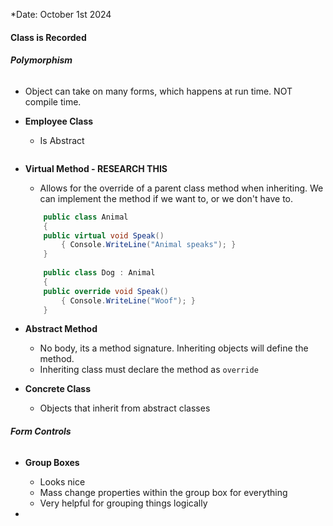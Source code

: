 *Date: October 1st 2024

#### Class is Recorded

 ###### **Polymorphism**
 - Object can take on many forms, which happens at run time. NOT compile time.  

- **Employee Class**
	- Is Abstract 
```cs

```

- **Virtual Method - RESEARCH THIS**
	- Allows for the override of a parent class method when inheriting. We can implement the method if we want to, or we don't have to.

	```cs
		public class Animal 
		{ 
		public virtual void Speak() 
			{ Console.WriteLine("Animal speaks"); } 
		}
		
		public class Dog : Animal 
		{ 
		public override void Speak() 
			{ Console.WriteLine("Woof"); } 
		}
	```

- **Abstract Method**
	- No body, its a method signature. Inheriting objects will define the method. 
	- Inheriting class must declare the method as `override` 

- **Concrete Class**
	- Objects that inherit from abstract classes  


###### **Form Controls**
- **Group Boxes**
	- Looks nice 
	- Mass change properties within the group box for everything 
	- Very helpful for grouping things logically  

-  